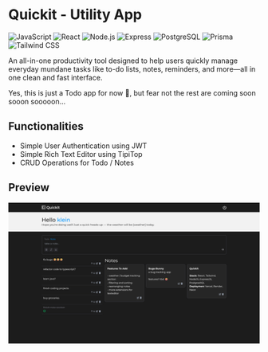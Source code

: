# Quickit - Utility App

![JavaScript](https://img.shields.io/badge/JavaScript-F7DF1E?style=for-the-badge&logo=javascript&logoColor=black)
![React](https://img.shields.io/badge/React-61DAFB?style=for-the-badge&logo=react&logoColor=black)
![Node.js](https://img.shields.io/badge/Node.js-339933?style=for-the-badge&logo=node.js&logoColor=white)
![Express](https://img.shields.io/badge/Express-000000?style=for-the-badge&logo=express&logoColor=white)
![PostgreSQL](https://img.shields.io/badge/PostgreSQL-4169E1?style=for-the-badge&logo=postgresql&logoColor=white)
![Prisma](https://img.shields.io/badge/Prisma-2D3748?style=for-the-badge&logo=prisma&logoColor=white)
![Tailwind CSS](https://img.shields.io/badge/Tailwind_CSS-06B6D4?style=for-the-badge&logo=tailwind-css&logoColor=white)

An all-in-one productivity tool designed to help users quickly manage everyday mundane tasks like to-do lists, notes, reminders, and more—all in one clean and fast interface.

Yes, this is just a Todo app for now 🥲, but fear not the rest are coming soon sooon sooooon...

## Functionalities

- Simple User Authentication using JWT
- Simple Rich Text Editor using TipiTop
- CRUD Operations for Todo / Notes

## Preview

![quickit](./assets/quickit.png)

